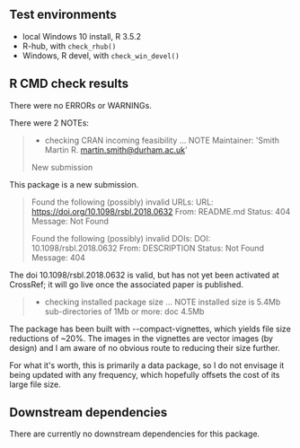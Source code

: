 ## Test environments
* local Windows 10 install, R 3.5.2
* R-hub, with `check_rhub()`
* Windows, R devel, with `check_win_devel()`

## R CMD check results
There were no ERRORs or WARNINGs.

There were 2 NOTEs:

>  * checking CRAN incoming feasibility ... NOTE
> Maintainer: 'Smith Martin R. <martin.smith@durham.ac.uk>'
> 
> New submission
  
This package is a new submission.

> Found the following (possibly) invalid URLs:
>   URL: https://doi.org/10.1098/rsbl.2018.0632
>     From: README.md
>     Status: 404
>     Message: Not Found
> 
> Found the following (possibly) invalid DOIs:
>   DOI: 10.1098/rsbl.2018.0632
>     From: DESCRIPTION
>     Status: Not Found
>     Message: 404

The doi 10.1098/rsbl.2018.0632 is valid, but has not yet been activated
at CrossRef; it will go live once the associated paper is published.

> * checking installed package size ... NOTE
>   installed size is  5.4Mb
>   sub-directories of 1Mb or more:
>     doc   4.5Mb

The package has been built with --compact-vignettes, which yields file size
reductions of ~20%.  The images in the vignettes are vector images (by design)
and I am aware of no obvious route to reducing their size further.

For what it's worth, this is primarily a data package, so I do not envisage it
being updated with any frequency, which hopefully offsets the cost of its large
file size.

## Downstream dependencies
There are currently no downstream dependencies for this package.
